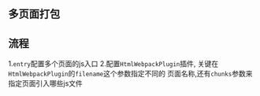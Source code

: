 ## 多页面打包

## 流程
1.`entry`配置多个页面的js入口
2.配置`HtmlWebpackPlugin`插件, 关键在`HtmlWebpackPlugin`的`filename`这个参数指定不同的
页面名称,还有`chunks`参数来指定页面引入哪些js文件